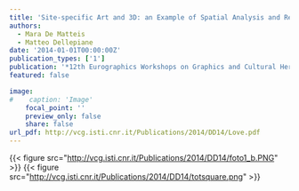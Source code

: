 ```yaml
---
title: 'Site-specific Art and 3D: an Example of Spatial Analysis and Reconstruction'
authors:
  - Mara De Matteis
  - Matteo Dellepiane
date: '2014-01-01T00:00:00Z'
publication_types: ['1']
publication: '*12th Eurographics Workshops on Graphics and Cultural Heritage (EG GCH 2014)*'
featured: false

image:
#    caption: 'Image'
    focal_point: ''
    preview_only: false
    share: false
url_pdf: http://vcg.isti.cnr.it/Publications/2014/DD14/Love.pdf
---
```

{{< figure src="http://vcg.isti.cnr.it/Publications/2014/DD14/foto1_b.PNG" >}}
{{< figure src="http://vcg.isti.cnr.it/Publications/2014/DD14/totsquare.png" >}}

